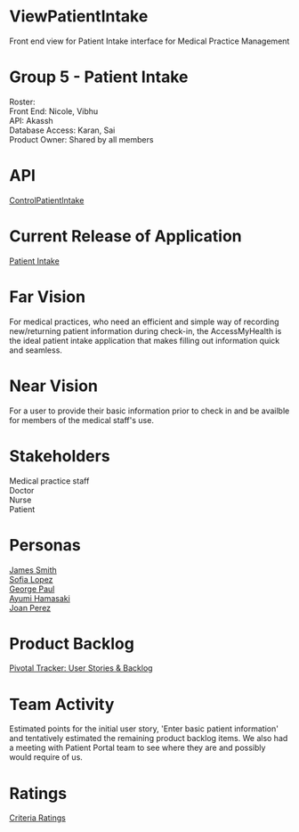 # ViewPatientIntake
Front end view for Patient Intake interface for Medical Practice Management

# Group 5 - Patient Intake
Roster:   
Front End: Nicole, Vibhu  
API: Akassh  
Database Access: Karan, Sai  
Product Owner: Shared by all members

# API
[ControlPatientIntake](https://github.com/AkasshShah/ControlPatientIntake)

# Current Release of Application
[Patient Intake](https://afternoon-refuge-23007.herokuapp.com/#/)

# Far Vision
For medical practices, who need an efficient and simple way of recording new/returning patient information during check-in, the AccessMyHealth is the ideal patient intake application that makes filling out information quick and seamless.


# Near Vision
For a user to provide their basic information prior to check in and be availble for members of the medical staff's use.


# Stakeholders
Medical practice staff\
Doctor\
Nurse\
Patient

# Personas
[James Smith](https://drive.google.com/file/d/1cGKDNvef0ZmQCP76FLWihW8ewtTkc-I_/view?usp=sharing)  
[Sofia Lopez](https://drive.google.com/file/d/1vvbVNg83sSq4T5aP4O6OIvz_54jFLLmZ/view?usp=sharing)  
[George Paul](https://drive.google.com/file/d/1WptYRm4qtiFtLFnoLXJ2Ci7wZF0QWQ1h/view?usp=sharing)  
[Ayumi Hamasaki](https://drive.google.com/file/d/17sAeAK3VI1QRJgPRrA4gnJ3lX4V19heX/view?usp=sharing)  
[Joan Perez](https://drive.google.com/file/d/1yW1fiPa9kSHAL72MDTyl3cUKfxa22HNq/view?usp=sharing)

# Product Backlog
[Pivotal Tracker: User Stories & Backlog](https://www.pivotaltracker.com/n/projects/2464715)

# Team Activity
Estimated points for the initial user story, 'Enter basic patient information' and tentatively estimated the remaining product backlog items. We also had a meeting with Patient Portal team to see where they are and possibly would require of us.

# Ratings
[Criteria Ratings](https://docs.google.com/document/d/1fH2fVPTGSiJhJsvj68yQIPKVj98-9eoI0KZSLk1gPH4/edit?usp=sharing)





